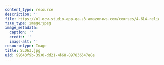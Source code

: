 ```yaml
---
content_type: resource
description: ''
file: https://ol-ocw-studio-app-qa.s3.amazonaws.com/courses/4-614-religious-architecture-and-islamic-cultures-fall-2002/99643f9b3930dd214b68897836647e8e_SLD63.jpg
file_type: image/jpeg
image_metadata:
  caption: ''
  credit: ''
  image-alt: ''
resourcetype: Image
title: SLD63.jpg
uid: 99643f9b-3930-dd21-4b68-897836647e8e
---
```

